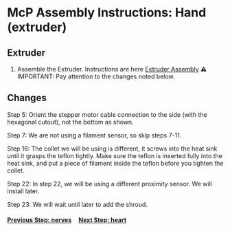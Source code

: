 # McP Assembly Instructions: Hand (extruder)

## Extruder
1. Assemble the Extruder.  Instructions are here [Extruder Assembly](https://guides.bear-lab.com/Guide/3.+Extruder/13?lang=en)
   :warning: IMPORTANT: Pay attention to the changes noted below.


## Changes

Step 5: Orient the stepper motor cable connection to the side (with the hexagonal cutout), not the bottom as shown.


Step 7: We are not using a filament sensor, so skip steps 7-11.


Step 16: The collet we will be using is different, it screws into the heat sink until it grasps the teflon tightly.  Make sure the teflon is inserted fully into the heat sink, and put a piece of filament inside the teflon before you tighten the collet.


Step 22: In step 22, we will be using a different proximity sensor.  We will install later.


Step 23: We will wait until later to add the shroud.

#### [Previous Step: nerves](nerves.md) &nbsp;&nbsp;&nbsp; [Next Step: heart](heart.md)
